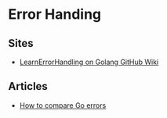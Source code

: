 # Error Handing

## Sites
* [LearnErrorHandling on Golang GitHub Wiki](https://github.com/golang/go/wiki/LearnErrorHandling)

## Articles
* [How to compare Go errors](https://stackoverflow.com/questions/39121172/how-to-compare-go-errors)
